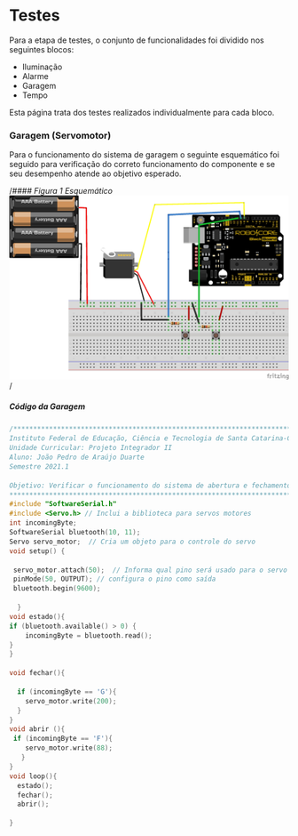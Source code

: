 # Testes

Para a etapa de testes, o conjunto de funcionalidades foi dividido nos seguintes blocos:
* Iluminação
* Alarme 
* Garagem
* Tempo

Esta página trata dos testes realizados individualmente para cada bloco.

### Garagem (Servomotor)

Para o funcionamento do sistema de garagem o seguinte esquemático foi seguido para verificação do correto funcionamento do componente e se seu desempenho atende ao objetivo esperado.

/*#### Figura 1 Esquemático
<img src="./Arquivos/esquematico.jpg" width="1000">*/

##### Código da Garagem

~~~C++
/**************************************************************************************************************
Instituto Federal de Educação, Ciência e Tecnologia de Santa Catarina-Campus Florianópolis
Unidade Curricular: Projeto Integrador II
Aluno: João Pedro de Araújo Duarte
Semestre 2021.1

Objetivo: Verificar o funcionamento do sistema de abertura e fechamento da garagem utilizando o servomotor
***************************************************************************************************************/   
#include "SoftwareSerial.h"
#include <Servo.h> // Inclui a biblioteca para servos motores
int incomingByte;
SoftwareSerial bluetooth(10, 11);
Servo servo_motor;  // Cria um objeto para o controle do servo
void setup() {

 servo_motor.attach(50);  // Informa qual pino será usado para o servo declarado anteriormente
 pinMode(50, OUTPUT); // configura o pino como saída
 bluetooth.begin(9600);
  
  }
void estado(){
if (bluetooth.available() > 0) {
    incomingByte = bluetooth.read();
}
}
  
void fechar(){
  
  if (incomingByte == 'G'){
    servo_motor.write(200); 
  }
}
void abrir (){
 if (incomingByte == 'F'){
    servo_motor.write(88); 
   }
}
void loop(){
  estado();
  fechar();
  abrir();

}
~~~
